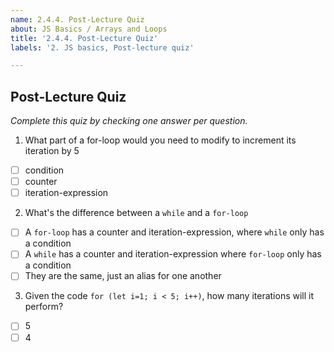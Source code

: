 ```yaml
---
name: 2.4.4. Post-Lecture Quiz
about: JS Basics / Arrays and Loops
title: '2.4.4. Post-Lecture Quiz'
labels: '2. JS basics, Post-lecture quiz'

---
```

## Post-Lecture Quiz

*Complete this quiz by checking one answer per question.*

1. What part of a for-loop would you need to modify to increment its iteration by 5

- [ ] condition
- [ ] counter
- [ ] iteration-expression

2. What's the difference between a `while` and a `for-loop`

- [ ] A `for-loop` has a counter and iteration-expression, where `while` only has a condition
- [ ] A `while` has a counter and iteration-expression where `for-loop` only has a condition
- [ ] They are the same, just an alias for one another

3. Given the code `for (let i=1; i < 5; i++)`, how many iterations will it perform?
   
- [ ] 5
- [ ] 4
